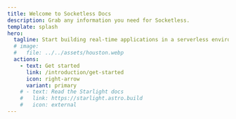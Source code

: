 ```yaml
---
title: Welcome to Socketless Docs
description: Grab any information you need for Socketless.
template: splash
hero:
  tagline: Start building real-time applications in a serverless environment with Socketless.
  # image:
  #   file: ../../assets/houston.webp
  actions:
    - text: Get started
      link: /introduction/get-started
      icon: right-arrow
      variant: primary
    # - text: Read the Starlight docs
    #   link: https://starlight.astro.build
    #   icon: external
---
```


<!-- import { Card, CardGrid } from '@astrojs/starlight/components';

## Next steps

<CardGrid stagger>
	<Card title="Update content" icon="pencil">
		Edit `src/content/docs/index.mdx` to see this page change.
	</Card>
	<Card title="Add new content" icon="add-document">
		Add Markdown or MDX files to `src/content/docs` to create new pages.
	</Card>
	<Card title="Configure your site" icon="setting">
		Edit your `sidebar` and other config in `astro.config.mjs`.
	</Card>
	<Card title="Read the docs" icon="open-book">
		Learn more in [the Starlight Docs](https://starlight.astro.build/).
	</Card>
</CardGrid> -->
